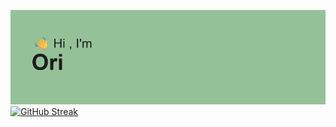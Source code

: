 [![MasterHead](header.png)](https://github.com/OriolFiblaSancho)
[![GitHub Streak](https://streak-stats.demolab.com?user=OriolFiblaSancho&theme=shades-of-purple)](https://git.io/streak-stats)
